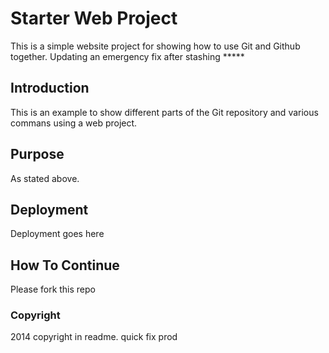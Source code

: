 # Starter Web Project

This is a simple website project for showing how to use Git and Github together.
Updating an emergency fix after stashing *****

## Introduction

This is an example to show different parts of the Git repository and various commans using a web project.

## Purpose

As stated above.

## Deployment

Deployment goes here

## How To Continue
Please fork this repo

### Copyright
2014 copyright in readme. quick fix prod